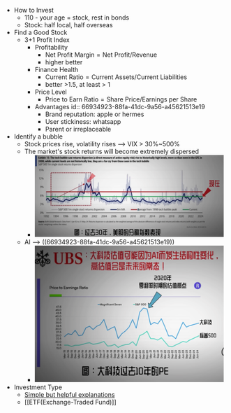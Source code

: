 - How to Invest
	- 110 - your age = stock, rest in bonds
	- Stock: half local, half overseas
- Find a Good Stock
	- 3+1 Profit Index
		- Profitability
			- $\text{Net Profit Margin}=\text{Net Profit} / \text{Revenue}$
			- higher better
		- Finance Health
			- $\text{Current Ratio} = \text{Current Assets} / \text{Current Liabilities}$
			- better >1.5, at least > 1
		- Price Level
			- $\text{Price to Earn Ratio}=\text{Share Price}/\text{Earnings per Share}$
		- Advantages
		  id:: 66934923-88fa-41dc-9a56-a45621513e19
			- Brand reputation: apple or hermes
			- User stickiness: whatsapp
			- Parent or irreplaceable
- Identify a bubble
	- Stock prices rise, volatility rises --> VIX > 30%~500%
	- The market's stock returns will become extremely dispersed
		- ![image.png](../assets/image_1720929455507_0.png)
	- AI --> ((66934923-88fa-41dc-9a56-a45621513e19))
		- ![image.png](../assets/image_1720929579145_0.png)
- Investment Type
	- [Simple but helpful explanations](https://smartasset.com/investing/types-of-investment)
	- [[ETF(Exchange-Traded Fund)]]